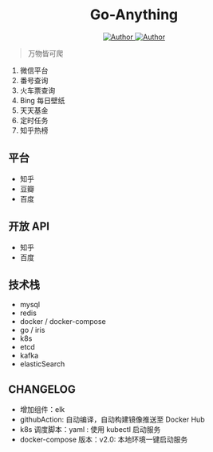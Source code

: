 <h1 align="center">Go-Anything</h1>
<p align="center">
    <a href="https://github.com/wuxiaoxiaoshen">
        <img src="https://img.shields.io/badge/Author-wuxiaoxiaoshen-green" alt="Author">
    </a>
    <a href="https://github.com/wuxiaoxiaoshen">
        <img src="https://img.shields.io/badge/progressing-5%25-green" alt="Author">
    </a>
</p>


> 万物皆可爬

1. 微信平台
2. 番号查询
3. 火车票查询
4. Bing 每日壁纸
5. 天天基金
6. 定时任务
7. 知乎热榜

## 平台

- 知乎
- 豆瓣
- 百度

## 开放 API 

- 知乎
- 百度


## 技术栈

- mysql
- redis
- docker / docker-compose
- go / iris
- k8s
- etcd
- kafka
- elasticSearch

## CHANGELOG

- 增加组件：elk
- githubAction: 自动编译，自动构建镜像推送至 Docker Hub
- k8s 调度脚本：yaml : 使用 kubectl 启动服务
- docker-compose 版本：v2.0:  本地环境一键启动服务
